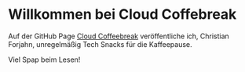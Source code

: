 # Willkommen bei Cloud Coffebreak

Auf der GitHub Page [Cloud Coffeebreak](https://www.cloudcoffeebreak.de) veröffentliche ich, Christian Forjahn, unregelmäßig Tech Snacks für die Kaffeepause. 

Viel Spap beim Lesen!
